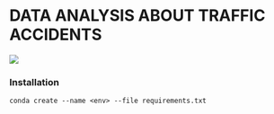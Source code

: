 # DATA ANALYSIS ABOUT TRAFFIC ACCIDENTS

<img src="https://img.shields.io/badge/Python-3.9%2B-blue&style=flat">

### Installation
```
conda create --name <env> --file requirements.txt
```

